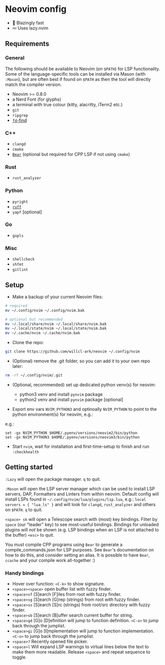 # Neovim config

- 🚀 Blazingly fast
- 💤 Uses lazy.nvim

## Requirements

### General

The following should be available to Neovim (on `$PATH`) for LSP functionality.
Some of the language-specific tools can be installed via Mason (with `:Mason`), but are often best if found on `$PATH` as then the tool will directly match the compiler version.

- Neovim >= 0.8.0
- a Nerd Font (for glyphs)
- a terminal with true colour (kitty, alacritty, iTerm2 etc.)
- `git`
- `ripgrep`
- [`fd`-find](https://github.com/sharkdp/fd)

### C++

- `clangd`
- `cmake`
- [`Bear`](https://github.com/rizsotto/Bear) (optional but required for CPP LSP if not using `cmake`)

### Rust

- `rust_analyzer`

### Python

- `pyright`
- [`ruff`](https://github.com/astral-sh/ruff)
- `yapf` [optional]

### Go

- `gopls`

### Misc

- `shellcheck`
- `shfmt`
- `gitlint`

## Setup

- Make a backup of your current Neovim files:

```bash
# required
mv ~/.config/nvim ~/.config/nvim.bak

# optional but recommended
mv ~/.local/share/nvim ~/.local/share/nvim.bak
mv ~/.local/state/nvim ~/.local/state/nvim.bak
mv ~/.cache/nvim ~/.cache/nvim.bak
```

- Clone the repo:

```bash
git clone https://github.com/willcl-ark/neovim ~/.config/nvim
```

- (Optional) remove the .git folder, so you can add it to your own repo later:

```bash
rm -rf ~/.config/nvim/.git
```

- (Optional, recommended) set up dedicated python venv(s) for neovim:
  - python3 venv and install `pynvim` package
  - python2 venv and install `pynvim` package [optional]

- Export env vars `NVIM_PYTHON3` and optinoally `NVIM_PYTHON` to point to the python environment(s) for neovim, e.g.:

e.g.:

```fish
set -gx NVIM_PYTHON $HOME/.pyenv/versions/neovim2/bin/python
set -gx NVIM_PYTHON3 $HOME/.pyenv/versions/neovim3/bin/python
```

- Start `nvim`, wait for installation and first-time-setup to finish and run `:checkhealth`

## Getting started

`:Lazy` will open the package manager.
`q` to quit.

`:Mason` will open the LSP server manager which can be used to install LSP servers, DAP, Formatters and Linters from within neovim.
Default config will install LSPs found in `~/.config/nvim/lua/plugins/lsp.lua`, e.g.: `local servers = { "lua_ls" }` and will look for `clangd`, `rust_analyzer` and others on `$PATH`.
`q` to quit.

`<space> sk` will open a Telescope search with (most) key bindings.
Filter by `space` (our "leader" key) to see most-useful bindings.
Bindings for unloaded plugins will _not_ be shown (e.g. LSP bindings when an LSP is not attached to the buffer)
`<esc>` to quit.

You must compile CPP programs using `Bear` to generate a compile_commands.json for LSP purposes. See `Bear`'s documentation on how to do this, and consider setting an alias. It is possible to have `Bear`, `ccache` and your compile work all-together :)

### Handy bindings

- Hover over function: `<C-k>` to show signature.
- `<space><space>` open buffer list with fuzzy finder.
- `<space>sf` [S]earch [F]iles from root with fuzzy finder.
- `<space>sg` [S]earch [G]rep (strings) from root with fuzzy finder.
- `<space>ss` [S]earch [S]rc (strings) from root/src directory with fuzzy finder.
- `<space>sb` [S]earch [B]uffer search current buffer for string.
- `<space>gd` [G]o [D]efinition will jump to function definition. `<C-o>` to jump back through the jumplist.
- `<space>gi` [G]o [I]mplementation will jump to function implementation. `<C-o>` to jump back through the jumplist.
- `<space>?`  Recently opened file picker.
- `<space>l`  Will expand LSP warnings to virtual lines below the text to make them more readable. Release `<space>` and repeat sequence to toggle.

